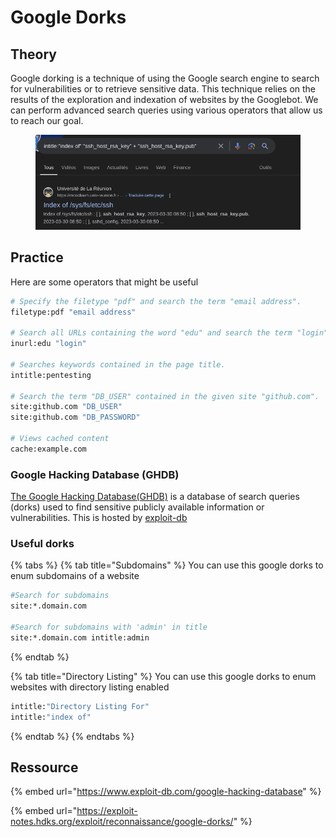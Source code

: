 # Google Dorks

## Theory

Google dorking is a technique of using the Google search engine to search for vulnerabilities or to retrieve sensitive data. This technique relies on the results of the exploration and indexation of websites by the Googlebot. We can perform advanced search queries using various operators that allow us to reach our goal.

<figure><img src="../../.gitbook/assets/image (3).png" alt=""><figcaption></figcaption></figure>

## Practice

Here are some operators that might be useful

```bash
# Specify the filetype "pdf" and search the term "email address".
filetype:pdf "email address"

# Search all URLs containing the word "edu" and search the term "login" in the urls.
inurl:edu "login"

# Searches keywords contained in the page title.
intitle:pentesting

# Search the term "DB_USER" contained in the given site "github.com".
site:github.com "DB_USER"
site:github.com "DB_PASSWORD"

# Views cached content
cache:example.com
```

### Google Hacking Database (GHDB)

[The Google Hacking Database(GHDB)](https://www.exploit-db.com/google-hacking-database) is a database of search queries (dorks) used to find sensitive publicly available information or vulnerabilities. This is hosted by [exploit-db](https://www.exploit-db.com/)

### Useful dorks

{% tabs %}
{% tab title="Subdomains" %}
You can use this google dorks to enum subdomains of a website

```bash
#Search for subdomains 
site:*.domain.com

#Search for subdomains with 'admin' in title
site:*.domain.com intitle:admin
```
{% endtab %}

{% tab title="Directory Listing" %}
You can use this google dorks to enum websites with directory listing enabled

```bash
intitle:"Directory Listing For"
intitle:"index of"
```
{% endtab %}
{% endtabs %}

## Ressource

{% embed url="https://www.exploit-db.com/google-hacking-database" %}

{% embed url="https://exploit-notes.hdks.org/exploit/reconnaissance/google-dorks/" %}
